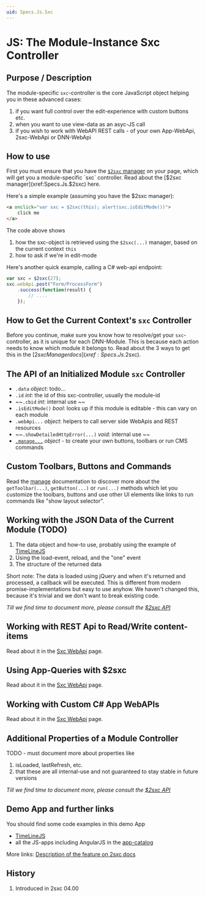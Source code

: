 ```yaml
---
uid: Specs.Js.Sxc
---
```

# JS: The Module-Instance Sxc Controller

## Purpose / Description
The module-specific `sxc`-controller is the core JavaScript object helping you in these advanced cases:  

1. if you want full control over the edit-experience with custom buttons etc. 
1. when you want to use view-data as an asyc-JS call
1. if you wish to work with WebAPI REST calls - of your own App-WebApi, 2sxc-WebApi or DNN-WebApi

## How to use
First you must ensure that you have the [`$2sxc` manager](xref:Specs.Js.$2sxc) on your page, which will get you a module-specific `sxc` controller. Read about the [$2sxc manager](xref:Specs.Js.$2sxc) here. 

Here's a simple example (assuming you have the $2sxc manager):

```HTML
<a onclick="var sxc = $2sxc(this); alert(sxc.isEditMode())">
    click me 
</a>
```

The code above shows

1. how the sxc-object is retrieved using the `$2sxc(...)` manager, based on the current context `this`
2. how to ask if we're in edit-mode

Here's another quick example, calling a C# web-api endpoint: 

```JavaScript
var sxc = $2sxc(27);
sxc.webApi.post("Form/ProcessForm")
    .success(function(result) {
        // ....
    });
```

## How to Get the Current Context's `sxc` Controller
Before you continue, make sure you know how to resolve/get your `sxc`-controller, as it is unique for each DNN-Module. This is because each action needs to know which module it belongs to. Read about the 3 ways to get this in the [$2sxc Manager docs](xref:Specs.Js.$2sxc).


## The API of an Initialized Module `sxc` Controller

* `.data` _object_: todo...
* `.id` _int_: the id of this sxc-controller, usually the module-id
* ~~`.cbid` _int_: internal use ~~
* `.isEditMode()` _bool_: looks up if this module is editable - this can vary on each module
* `.webApi...` _object_: helpers to call server side WebApis and REST resources
* ~~`.showDetailedHttpError(...)` _void_: internal use ~~
* [`.manage...`](xref:Specs.Js.Sxc.Manage) _object_ - to create your own buttons, toolbars or run CMS commands


## Custom Toolbars, Buttons and Commands
Read the [manage](xref:Specs.Js.Sxc.Manage) documentation to discover more about the `getToolbar(...)`, `getButton(...)` or `run(...)` methods which let you customize the toolbars, buttons and use other UI elements like links to run commands like "show layout selector". 





## Working with the JSON Data of the Current Module (TODO)

1. The data object and how-to use, probably using the example of [TimeLineJS](xref:App.TimelineJs)
2. Using the load-event, reload, and the "one" event
3. The structure of the returned data

Short note: The data is loaded using jQuery and when it's returned and processed, a callback will be executed. This is different from modern promise-implementations but easy to use anyhow. We haven't changed this, because it's trivial and we don't want to break existing code. 

_Till we find time to document more, please consult the [$2sxc API](https://github.com/2sic/2sxc-ui/blob/master/src/js-api/2sxc.api/2sxc.api.js)_

## Working with REST Api to Read/Write content-items
Read about it in the [Sxc WebApi](xref:Specs.Js.Sxc.WebApi) page.


## Using App-Queries with $2sxc
Read about it in the [Sxc WebApi](xref:Specs.Js.Sxc.WebApi) page.


## Working with Custom C# App WebAPIs
Read about it in the [Sxc WebApi](xref:Specs.Js.Sxc.WebApi) page.



## Additional Properties of a Module Controller

TODO - must document more about properties like

1. isLoaded, lastRefresh, etc.
2. that these are all internal-use and not guaranteed to stay stable in future versions

_Till we find time to document more, please consult the [$2sxc API](https://github.com/2sic/2sxc-ui/blob/master/src/js-api/2sxc.api/2sxc.api.js)_


## Demo App and further links

You should find some code examples in this demo App
* [TimeLineJS](xref:App.TimelineJs)
* all the JS-apps including AngularJS in the [app-catalog](xref:AppsCatalog)

More links: [Description of the feature on 2sxc docs](http://2sxc.org/en/Docs-Manuals/Feature/feature/2683)

## History

1. Introduced in 2sxc 04.00

